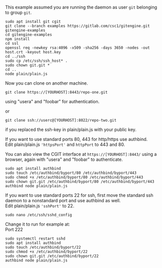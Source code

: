 This example assumed you are running the daemon as user ```git``` belonging to group ```git```.

```
sudo apt install git cgit 
git clone --branch examples https://gitlab.com/csc1/gitengine.git gitengine-examples
cd gitengine-examples
npm install
cd ssl
openssl req -newkey rsa:4096 -x509 -sha256 -days 3650 -nodes -out host.crt -keyout host.key
cd ../ssh
sudo cp /etc/ssh/ssh_host* .
sudo chown git.git *
cd ..
node plain/plain.js
```

Now you can clone on another machine.

```
git clone https://[YOURHOST]:8443/repo-one.git 
```
using "usera" and "foobar" for authentication.

or
```
git clone ssh://userc@[YOURHOST]:8022/repo-two.git  
```
if you replaced the ssh-key in plain/plain.js with your public key.

If you want to use standard ports 80, 443 for http/https use authbind.  
Edit plain/plain.js ```'httpsPort'``` and ```httpPort``` to 443 and 80.

You can also view the CGIT interface at ```https://[YOURHOST]:8443/``` using a browser, again with "usera" and "foobar" to authenticate.

```
sudo apt install authbind
sudo touch /etc/authbind/byport/80 /etc/authbind/byport/443
sudo chmod +x /etc/authbind/byport/80 /etc/authbind/byport/443
sudo chown git.git /etc/authbind/byport/80 /etc/authbind/byport/443
authbind node plain/plain.js
```

If you want to use standard ports 22 for ssh, first move the standard ssh daemon to a nonstandard port and use authbind as well.  
Edit plain/plain.js ```'sshPort'``` to 22.

```
sudo nano /etc/ssh/sshd_config
```
Change it to run for example at:  
Port 222

```
sudo systemctl restart sshd
sudo apt install authbind
sudo touch /etc/authbind/byport/22
sudo chmod +x /etc/authbind/byport/22
sudo chown git.git /etc/authbind/byport/22
authbind node plain/plain.js
```

